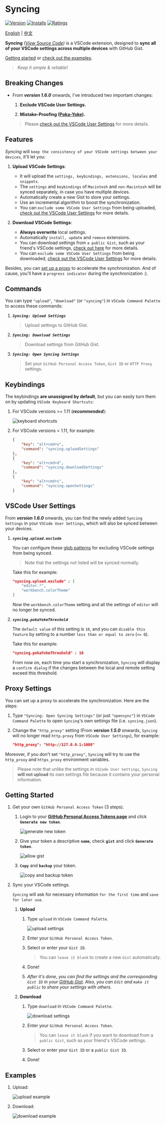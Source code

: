# Syncing

[![Version](https://vsmarketplacebadge.apphb.com/version/nonoroazoro.syncing.svg)](https://marketplace.visualstudio.com/items?itemName=nonoroazoro.syncing)
[![Installs](https://vsmarketplacebadge.apphb.com/installs-short/nonoroazoro.syncing.svg)](https://marketplace.visualstudio.com/items?itemName=nonoroazoro.syncing)
[![Ratings](https://vsmarketplacebadge.apphb.com/rating/nonoroazoro.syncing.svg)](https://marketplace.visualstudio.com/items?itemName=nonoroazoro.syncing#review-details)

[English](README.md) | [中文](README.zh-CN.md)

**Syncing** *([View Source Code](https://github.com/nonoroazoro/vscode-syncing))* is a VSCode extension, designed to **sync all of your VSCode settings across multiple devices** with GitHub Gist.

[Getting started](#getting-started) or [check out the examples](#examples).

> *Keep it simple & reliable!*


## Breaking Changes

* From ***version 1.6.0*** onwards, I've introduced two important changes:

    1. **Exclude VSCode User Settings.**

    1. **Mistake-Proofing ([Poka-Yoke](https://en.wikipedia.org/wiki/Poka-yoke)).**

    > Please [check out the VSCode User Settings](#vscode-user-settings) for more details.


## Features

*Syncing* will `keep the consistency of your VSCode settings between your devices`, it'll let you:

1. **Upload VSCode Settings**:

    * It will upload the `settings, keybindings, extensions, locales` and `snippets`.
    * The `settings` and `keybindings` of `Macintosh` and `non-Macintosh` will be synced separately, in case you have multiple devices.
    * Automatically create a new Gist to store your settings.
    * Use an incremental algorithm to boost the synchronization.
    * You can `exclude some VSCode User Settings` from being uploaded, [check out the VSCode User Settings](#vscode-user-settings) for more details.

1. **Download VSCode Settings**:

    * **Always overwrite** local settings.
    * Automatically `install, update` and `remove` extensions.
    * You can download settings from `a public Gist`, such as your friend's VSCode settings, [check out here](#getting-started) for more details.
    * You can `exclude some VSCode User Settings` from being downloaded, [check out the VSCode User Settings](#vscode-user-settings) for more details.

Besides, you can [set up a proxy](#proxy-settings) to accelerate the synchronization. And of cause, you'll have a `progress indicator` during the synchronization :).


## Commands

You can type `"upload"`, `"download"` (or `"syncing"`) in `VSCode Command Palette` to access these commands:

1. ***`Syncing: Upload Settings`***

    > Upload settings to GitHub Gist.

1. ***`Syncing: Download Settings`***

    > Download settings from GitHub Gist.

1. ***`Syncing: Open Syncing Settings`***

    > Set your `GitHub Personal Access Token`, `Gist ID` or `HTTP Proxy` settings.


## Keybindings

The keybindings **are unassigned by default**, but you can easily turn them on by updating `VSCode Keyboard Shortcuts`:

1. For VSCode versions >= 1.11 (***recommended***):

    ![keyboard shortcuts](docs/gif/Keyboard-Shortcuts.gif)

1. For VSCode versions < 1.11, for example:

    ```json
    {
        "key": "alt+cmd+u",
        "command": "syncing.uploadSettings"
    },
    {
        "key": "alt+cmd+d",
        "command": "syncing.downloadSettings"
    },
    {
        "key": "alt+cmd+s",
        "command": "syncing.openSettings"
    }
    ```


## VSCode User Settings

From ***version 1.6.0*** onwards, you can find the newly added `Syncing Settings` in your `VSCode User Settings`, which will also be synced between your devices.

1. ***`syncing.upload.exclude`***

    You can configure these [glob patterns](https://github.com/isaacs/minimatch) for excluding VSCode settings from being synced.

    > Note that the settings not listed will be synced normally.

    Take this for example:

    ```json
    "syncing.upload.exclude" : [
        "editor.*",
        "workbench.colorTheme"
    ]
    ```

    Now the `workbench.colorTheme` setting and all the settings of `editor` will no longer be synced.

1. ***`syncing.pokaYokeThreshold`***

    The `default value` of this setting is `10`, and you can `disable this feature` by setting to a number `less than or equal to zero` (`<= 0`).

    Take this for example:

    ```json
    "syncing.pokaYokeThreshold" : 10
    ```

    From now on, each time you start a synchronization, `Syncing` will display a `confirm dialog` if the changes between the local and remote setting exceed this threshold.


## Proxy Settings

You can set up a proxy to accelerate the synchronization. Here are the steps:

1. Type `"Syncing: Open Syncing Settings"` (or just `"opensync"`) in `VSCode Command Palette` to open `Syncing`'s own settings file (i.e. `syncing.json`).

1. Change the `"http_proxy"` setting (From ***version 1.5.0*** onwards, `Syncing` will no longer read `http.proxy` from `VSCode User Settings`), for example:

    ```json
    "http_proxy": "http://127.0.0.1:1080"
    ```

Moreover, if you don't set `"http_proxy"`, `Syncing` will try to use the `http_proxy` and `https_proxy` environment variables.

> Please note that unlike the settings in `VSCode User Settings`, `Syncing` **will not upload** its own settings file because it contains your personal information.


## Getting Started

1. Get your own `GitHub Personal Access Token` (3 steps).

    1. Login to your **[GitHub Personal Access Tokens page](https://github.com/settings/tokens)** and click **`Generate new token`**.

        ![generate new token](docs/png/Generate-New-Token.png)

    1. Give your token a descriptive **`name`**, check **`gist`** and click **`Generate token`**.

        ![allow gist](docs/png/Allow-Gist.png)

    1. **`Copy`** and **`backup`** your token.

        ![copy and backup token](docs/png/Copy-Token.png)

1. Sync your VSCode settings.

    *`Syncing`* will ask for necessary information `for the first time` and `save for later use`.

    1. **Upload**

        1. Type `upload` in `VSCode Command Palette`.

            ![upload settings](docs/png/Upload-Settings.png)

        1. Enter your `GitHub Personal Access Token`.

        1. Select or enter your `Gist ID`.

            > You can `leave it blank` to create a new `Gist` automatically.

        1. Done!

        1. *After it's done, you can find the settings and the corresponding `Gist ID` in your [GitHub Gist](https://gist.github.com). Also, you can `Edit` and `make it public` to share your settings with others.*

    1. **Download**

        1. Type `download` in `VSCode Command Palette`.

            ![download settings](docs/png/Download-Settings.png)

        1. Enter your `GitHub Personal Access Token`.

            > You can `leave it blank` if you want to download from a `public Gist`, such as your friend's VSCode settings.

        1. Select or enter your `Gist ID` or a `public Gist ID`.

        1. Done!


## Examples

1. Upload:

    ![upload example](docs/gif/Example-Upload.gif)

1. Download:

    ![download example](docs/gif/Example-Download.gif)
